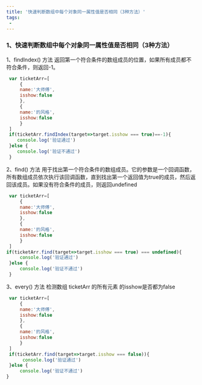```yaml
---
title: '快速判断数组中每个对象同一属性值是否相同（3种方法）'
tags:
 - 
---
```


### 1、快速判断数组中每个对象同一属性值是否相同（3种方法）
1、findIndex() 方法
返回第一个符合条件的数组成员的位置，如果所有成员都不符合条件，则返回-1。
```js
 var ticketArr=[
	 {
	 name:'大师傅',
	 isshow:false
	 },
	 {
	 name:'的风格',
	 isshow:false
	 }
 ]
 if(ticketArr.findIndex(target=>target.isshow === true)==-1){
 	console.log('验证通过')
 }else {
 	console.log('验证不通过')
 }
```
2、find() 方法
用于找出第一个符合条件的数组成员。它的参数是一个回调函数，所有数组成员依次执行该回调函数，直到找出第一个返回值为true的成员，然后返回该成员。如果没有符合条件的成员，则返回undefined
```js
 var ticketArr=[
	 {
	 name:'大师傅',
	 isshow:false
	 },
	 {
	 name:'的风格',
	 isshow:false
	 }
 ]
if(ticketArr.find(target=>target.isshow === true) === undefined){
     console.log('验证通过')
 }else {
     console.log('验证不通过')
 }
```
3、every() 方法
检测数组 ticketArr 的所有元素 的isshow是否都为false
```js
 var ticketArr=[
	 {
	 name:'大师傅',
	 isshow:false
	 },
	 {
	 name:'的风格',
	 isshow:false
	 }
 ]
 if(ticketArr.find(target=>target.isshow === false)){
      console.log('验证通过')
 }else {
     console.log('验证不通过')
}
```

